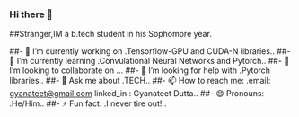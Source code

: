 ### Hi there 👋

##Stranger,IM a b.tech student in his Sophomore year.

##- 🔭 I’m currently working on .Tensorflow-GPU and CUDA-N libraries..
##- 🌱 I’m currently learning .Convulational Neural Networks and Pytorch..
##- 👯 I’m looking to collaborate on ...
##- 🤔 I’m looking for help with .Pytorch libraries..
##- 💬 Ask me about .TECH..
##- 📫 How to reach me: .email: gyanateet@gmail.com linked_in : Gyanateet Dutta..
##- 😄 Pronouns: .He/Him..
##- ⚡ Fun fact: .I never tire out!..

